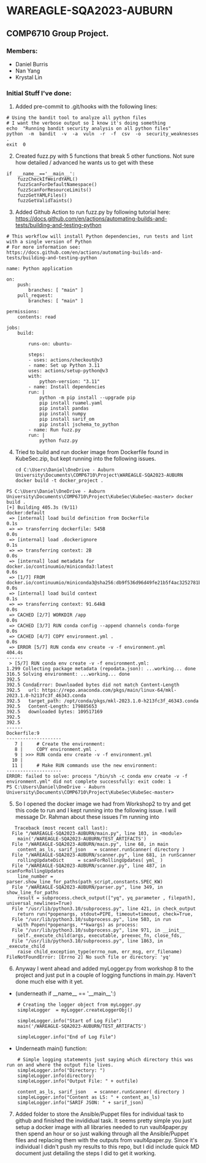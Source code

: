 
# WAREAGLE-SQA2023-AUBURN
## COMP6710 Group Project. 
### Members: 
* Daniel Burris
* Nan Yang
* Krystal Lin

### Initial Stuff I've done:

1. Added pre-commit to .git/hooks with the following lines:
```
# Using the bandit tool to analyze all python files
# I want the verbose output so I know it's doing something
echo  "Running bandit security analysis on all python files"
python  -m  bandit  -v  -a  vuln  -r  -f  csv  -o  security_weaknesses  .
exit  0
```
2. Created fuzz.py with 5 functions that break 5 other functions. Not sure how detailed / advanced he wants us to get with these
```
if  __name__=='__main__':
	fuzzCheckIfWeirdYAML()
	fuzzScanForDefaultNamespace()
	fuzzScanForResourceLimits()
	fuzzGetYAMLFiles()
	fuzzGetValidTaints()
```
3. Added Github Action to run fuzz.py by following tutorial here: https://docs.github.com/en/actions/automating-builds-and-tests/building-and-testing-python
```
# This workflow will install Python dependencies, run tests and lint with a single version of Python
# For more information see: https://docs.github.com/en/actions/automating-builds-and-tests/building-and-testing-python  

name: Python application

on:
    push:
        branches: [ "main" ]
    pull_request:
        branches: [ "main" ]

permissions:
    contents: read

jobs:
    build:

        runs-on: ubuntu-

        steps:
        - uses: actions/checkout@v3
        - name: Set up Python 3.11
        uses: actions/setup-python@v3
        with:
            python-version: "3.11"
        - name: Install dependencies
        run: |
            python -m pip install --upgrade pip
            pip install ruamel.yaml
            pip install pandas
            pip install numpy
            pip install sarif_om
            pip install jschema_to_python
        - name: Run fuzz.py
        run: |
            python fuzz.py
```

4. Tried to build and run docker image from Dockerfile found in KubeSec.zip, but kept running into the following issues.
   ```
   cd C:\Users\Daniel\OneDrive - Auburn University\Documents\COMP6710\Project\WAREAGLE-SQA2023-AUBURN
   docker build -t docker_project .   
   ```

```
PS C:\Users\Daniel\OneDrive - Auburn University\Documents\COMP6710\Project\KubeSec\KubeSec-master> docker build .
[+] Building 405.3s (9/11)                                                                               docker:default
 => [internal] load build definition from Dockerfile                                                               0.1s
 => => transferring dockerfile: 545B                                                                               0.0s
 => [internal] load .dockerignore                                                                                  0.1s
 => => transferring context: 2B                                                                                    0.0s
 => [internal] load metadata for docker.io/continuumio/miniconda3:latest                                           0.6s
 => [1/7] FROM docker.io/continuumio/miniconda3@sha256:db9f536d96d49fe21b5f4ac3252781bb0d2a3b58dab2d8e44343b85014  0.0s
 => [internal] load build context                                                                                  0.1s
 => => transferring context: 91.64kB                                                                               0.0s
 => CACHED [2/7] WORKDIR /app                                                                                      0.0s
 => CACHED [3/7] RUN conda config --append channels conda-forge                                                    0.0s
 => CACHED [4/7] COPY environment.yml .                                                                            0.0s
 => ERROR [5/7] RUN conda env create -v -f environment.yml                                                       404.4s
------
 > [5/7] RUN conda env create -v -f environment.yml:
1.299 Collecting package metadata (repodata.json): ...working... done
316.5 Solving environment: ...working... done
392.5
392.5 CondaError: Downloaded bytes did not match Content-Length
392.5   url: https://repo.anaconda.com/pkgs/main/linux-64/mkl-2023.1.0-h213fc3f_46343.conda
392.5   target_path: /opt/conda/pkgs/mkl-2023.1.0-h213fc3f_46343.conda
392.5   Content-Length: 179885653
392.5   downloaded bytes: 109517169
392.5
392.5
------
Dockerfile:9
--------------------
   7 |     # Create the environment:
   8 |     COPY environment.yml .
   9 | >>> RUN conda env create -v -f environment.yml
  10 |
  11 |     # Make RUN commands use the new environment:
--------------------
ERROR: failed to solve: process "/bin/sh -c conda env create -v -f environment.yml" did not complete successfully: exit code: 1
PS C:\Users\Daniel\OneDrive - Auburn University\Documents\COMP6710\Project\KubeSec\KubeSec-master>
```
   
5. So I opened the docker image we had from Workshop2 to try and get this code to run and I kept running into the following issue. I will message Dr. Rahman about these issues I'm running into
```
   Traceback (most recent call last):
  File "/WAREAGLE-SQA2023-AUBURN/main.py", line 103, in <module>
    main('/WAREAGLE-SQA2023-AUBURN/TEST_ARTIFACTS')
  File "/WAREAGLE-SQA2023-AUBURN/main.py", line 68, in main
    content_as_ls, sarif_json   = scanner.runScanner( directory )
  File "/WAREAGLE-SQA2023-AUBURN/scanner.py", line 681, in runScanner
    rollingUpdateDict     = scanForRollingUpdates( yml_ )
  File "/WAREAGLE-SQA2023-AUBURN/scanner.py", line 487, in scanForRollingUpdates
    line_number = parser.show_line_for_paths(path_script,constants.SPEC_KW)
  File "/WAREAGLE-SQA2023-AUBURN/parser.py", line 349, in show_line_for_paths
    result = subprocess.check_output(["yq", yq_parameter , filepath], universal_newlines=True)
  File "/usr/lib/python3.10/subprocess.py", line 421, in check_output
    return run(*popenargs, stdout=PIPE, timeout=timeout, check=True,
  File "/usr/lib/python3.10/subprocess.py", line 503, in run
    with Popen(*popenargs, **kwargs) as process:
  File "/usr/lib/python3.10/subprocess.py", line 971, in __init__
    self._execute_child(args, executable, preexec_fn, close_fds,
  File "/usr/lib/python3.10/subprocess.py", line 1863, in _execute_child
    raise child_exception_type(errno_num, err_msg, err_filename)
FileNotFoundError: [Errno 2] No such file or directory: 'yq'
```
   
6. Anyway I went ahead and added myLogger.py from workshop 8 to the project and just put in a couple of logging functions in main.py. Haven't done much else with it yet. 
- (underneath if \_\_name\_\_ == '\_\_main\_\_':)
```    
    # Creating the logger object from myLogger.py
    simpleLogger  = myLogger.createLoggerObj()

    simpleLogger.info("Start of Log File")    
    main('/WAREAGLE-SQA2023-AUBURN/TEST_ARTIFACTS')
    
    simpleLogger.info("End of Log File")
```

- Underneath main() function: 
``` 
    # Simple logging statements just saying which directory this was run on and where the output file lives. 
    simpleLogger.info("Directory: ")
    simpleLogger.info(directory)
    simpleLogger.info("Output File: " + outfile)

    content_as_ls, sarif_json   = scanner.runScanner( directory )
    simpleLogger.info("Content as LS: " + content_as_ls)
    simpleLogger.info("SARIF JSON: " + sarif_json)
```
7. Added folder to store the Ansible/Puppet files for individual task to github and finished the invididual task. It seems pretty simple you just setup a docker image with all libraries needed to run vault4paper.py then spend an hour or so just walking through all the Ansible/Puppet files and replacing them with the outputs from vault4paper.py. Since it's individual I didn't push my results to this repo, but I did include quick MD document just detailing the steps I did to get it working.
